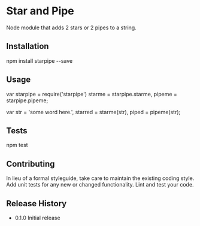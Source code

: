 Star and Pipe
=============

Node module that adds 2 stars or 2 pipes to a string.

## Installation

  npm install starpipe --save

## Usage

  var starpipe = require('starpipe')
      starme = starpipe.starme,
      pipeme = starpipe.pipeme;

  var str = 'some word here.',
      starred = starme(str),
      piped = pipeme(str);

## Tests

  npm test

## Contributing

In lieu of a formal styleguide, take care to maintain the existing coding style.
Add unit tests for any new or changed functionality. Lint and test your code.

## Release History

* 0.1.0 Initial release